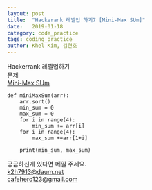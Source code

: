 ```yaml
---
layout: post
title:  "Hackerank 레벨업 하기7 [Mini-Max SUm]"
date:   2019-01-18
category: code_practice
tags: coding_practice
author: Khel Kim, 김현호
---
```

Hackerrank 레벨업하기  
문제  
[Mini-Max SUm](https://www.hackerrank.com/challenges/mini-max-sum/problem)

~~~
def miniMaxSum(arr):
    arr.sort()
    min_sum = 0
    max_sum = 0
    for i in range(4):
        min_sum += arr[i]
    for i in range(4):
        max_sum +=arr[1+i]

    print(min_sum, max_sum)
~~~

궁금하신게 있다면 메일 주세요.  
k2h7913@daum.net  
cafehero123@gmail.com
